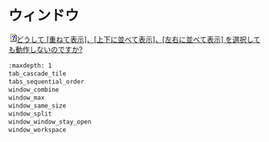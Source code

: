 # ウィンドウ











![](../../images/q.png)[どうして \[重ねて表示\]、\[上下に並べて表示\]、\[左右に並べて表示\] を選択しても動作しないのですか?](tab_cascade_tile)


```{toctree}
:maxdepth: 1
tab_cascade_tile
tabs_sequential_order
window_combine
window_max
window_same_size
window_split
window_window_stay_open
window_workspace
```
